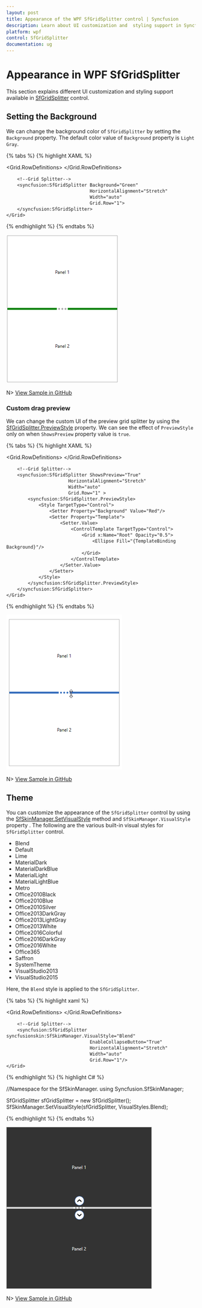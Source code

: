 ```yaml
---
layout: post
title: Appearance of the WPF SfGridSplitter control | Syncfusion
description: Learn about UI customization and  styling support in Syncfusion WPF SfGridSplitter control and more details about the control features.
platform: wpf
control: SfGridSplitter
documentation: ug
---
```


# Appearance in WPF SfGridSplitter

This section explains different UI customization and styling support available in [SfGridSplitter](https://help.syncfusion.com/cr/wpf/Syncfusion.Windows.Controls.Input.SfGridSplitter.html) control.

## Setting the Background

We can change the background color of `SfGridSplitter` by setting the `Background` property. The default color value of `Background` property is `Light Gray`.

{% tabs %}
{% highlight XAML %}

<Border
    Margin="10"
    BorderBrush="DarkGray"
    BorderThickness="1">
    <Grid>
        <Grid.RowDefinitions>
            <RowDefinition />
            <RowDefinition Height="auto" />
            <RowDefinition />
        </Grid.RowDefinitions>
        <TextBlock Grid.Row="0" 
                   HorizontalAlignment="Center"
                   VerticalAlignment="Center"
                   TextAlignment="Center"
                   Text="Panel 1">
        </TextBlock>
        <TextBlock Grid.Row="2"
                   HorizontalAlignment="Center" 
                   VerticalAlignment="Center" 
                   TextAlignment="Center"
                   Text="Panel 2">
        </TextBlock>
        
        <!--Grid Splitter-->
        <syncfusion:SfGridSplitter Background="Green"
                                   HorizontalAlignment="Stretch"
                                   Width="auto"
                                   Grid.Row="1">
        </syncfusion:SfGridSplitter>
    </Grid>
</Border>

{% endhighlight %}
{% endtabs %}

![SfGridSplitter with green background](Positioning-GridSplitter-images/Background.png)

N> [View Sample in GitHub](https://github.com/SyncfusionExamples/syncfusion-gridsplitter-control-examples/tree/master/Samples/Appearance) 

### Custom drag preview

We can change the custom UI of the preview grid splitter by using the [SfGridSplitter.PreviewStyle](https://help.syncfusion.com/cr/wpf/Syncfusion.Windows.Controls.Input.SfGridSplitter.html) property. We can see the effect of `PreviewStyle` only on when `ShowsPreview` property value is `true`.

{% tabs %}
{% highlight XAML %}

<Border
    Margin="10"
    BorderBrush="DarkGray"
    BorderThickness="1">
    <Grid>
        <Grid.RowDefinitions>
            <RowDefinition />
            <RowDefinition Height="auto" />
            <RowDefinition />
        </Grid.RowDefinitions>
        <TextBlock Grid.Row="0" 
                   HorizontalAlignment="Center"
                   VerticalAlignment="Center"
                   TextAlignment="Center"
                   Text="Panel 1">
        </TextBlock>
        <TextBlock Grid.Row="2"
                   HorizontalAlignment="Center" 
                   VerticalAlignment="Center" 
                   TextAlignment="Center"
                   Text="Panel 2">
        </TextBlock>
        
        <!--Grid Splitter-->
        <syncfusion:SfGridSplitter ShowsPreview="True"
                           HorizontalAlignment="Stretch"
                           Width="auto"
                           Grid.Row="1" >
            <syncfusion:SfGridSplitter.PreviewStyle>
                <Style TargetType="Control">
                    <Setter Property="Background" Value="Red"/>
                    <Setter Property="Template">
                        <Setter.Value>
                            <ControlTemplate TargetType="Control">
                                <Grid x:Name="Root" Opacity="0.5">
                                    <Ellipse Fill="{TemplateBinding Background}"/>
                                </Grid>
                            </ControlTemplate>
                        </Setter.Value>
                    </Setter>
                </Style>
            </syncfusion:SfGridSplitter.PreviewStyle>
        </syncfusion:SfGridSplitter>
    </Grid>
</Border>

{% endhighlight %}
{% endtabs %}

![SfGridSplitter with ellipse shape preview grid splitter](Positioning-GridSplitter-images/PreviewStyle.gif)

N> [View Sample in GitHub](https://github.com/SyncfusionExamples/syncfusion-gridsplitter-control-examples/tree/master/Samples/Appearance) 

## Theme

You can customize the appearance of the `SfGridSplitter` control by using the [SfSkinManager.SetVisualStyle](https://help.syncfusion.com/cr/wpf/Syncfusion.SfSkinmanager.SfSkinmanager.html#Syncfusion_SfSkinManager_SfSkinManager_SetVisualStyle_System_Windows_DependencyObject_Syncfusion_SfSkinManager_VisualStyles_) method and `SfSkinManager.VisualStyle` property . The following are the various built-in visual styles for `SfGridSplitter` control.

* Blend
* Default
* Lime
* MaterialDark
* MaterialDarkBlue
* MaterialLight
* MaterialLightBlue
* Metro
* Office2010Black
* Office2010Blue
* Office2010Silver
* Office2013DarkGray
* Office2013LightGray
* Office2013White
* Office2016Colorful
* Office2016DarkGray
* Office2016White
* Office365
* Saffron
* SystemTheme
* VisualStudio2013
* VisualStudio2015

Here, the `Blend` style is applied to the `SfGridSplitter`.

{% tabs %}
{% highlight xaml %}

<Border
    Margin="10"
    BorderBrush="DarkGray"
    BorderThickness="1">
    <Grid>
        <Grid.RowDefinitions>
            <RowDefinition />
            <RowDefinition Height="auto" />
            <RowDefinition />
        </Grid.RowDefinitions>
        <TextBlock Grid.Row="0" 
                   HorizontalAlignment="Center"
                   VerticalAlignment="Center"
                   TextAlignment="Center"
                   Text="Panel 1">
        </TextBlock>
        <TextBlock Grid.Row="2"
                   HorizontalAlignment="Center" 
                   VerticalAlignment="Center" 
                   TextAlignment="Center"
                   Text="Panel 2">
        </TextBlock>
        
        <!--Grid Splitter-->
        <syncfusion:SfGridSplitter syncfusionskin:SfSkinManager.VisualStyle="Blend" 
                                   EnableCollapseButton="True"
                                   HorizontalAlignment="Stretch"
                                   Width="auto"
                                   Grid.Row="1"/>
    </Grid>
</Border>

{% endhighlight %}
{% highlight C# %}

//Namespace for the SfSkinManager.
using Syncfusion.SfSkinManager;

SfGridSplitter sfGridSplitter = new SfGridSplitter();
SfSkinManager.SetVisualStyle(sfGridSplitter, VisualStyles.Blend);

{% endhighlight %}
{% endtabs %}

![SfGridSplitter with Blend visual style](Positioning-GridSplitter-images/Theme.png)

N> [View Sample in GitHub](https://github.com/SyncfusionExamples/syncfusion-gridsplitter-control-examples/tree/master/Samples/Themes) 